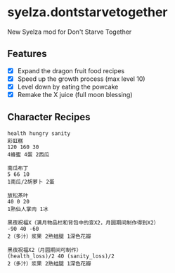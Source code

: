 # syelza.dontstarvetogether

New Syelza mod for Don't Starve Together

## Features

- [x] Expand the dragon fruit food recipes
- [x] Speed up the growth process (max level 10)
- [x] Level down by eating the powcake
- [x] Remake the X juice (full moon blessing)

## Character Recipes

```
health hungry sanity
彩虹糕
120 160 30
4蜂蜜 4蛋 2西瓜

南瓜布丁
5 66 10
1南瓜/2胡萝卜 2蛋

放松茶叶
40 0 20
1熟仙人掌肉 1冰

黑夜祝福X（满月物品栏和背包中的变X2，月圆期间制作得到X2）
-90 40 -60
2（多汁）浆果 2熟蛙腿 1深色花瓣

黑夜祝福X2（月圆期间可制作）
(health_loss)/2 40 (sanity_loss)/2
2（多汁）浆果 2熟蛙腿 1深色花瓣
```